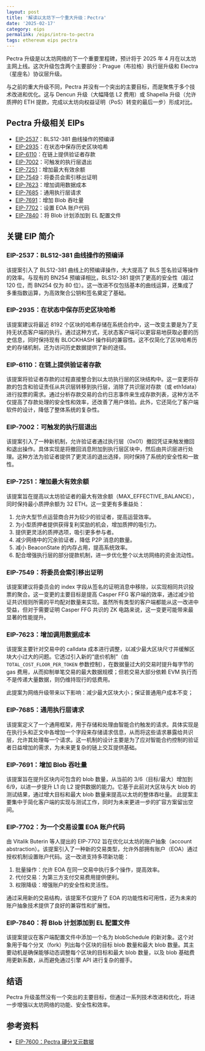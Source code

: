 ```yaml
---
layout: post
title: '解读以太坊下一个重大升级：Pectra'
date: '2025-02-17'
category: eips
permalink: /eips/intro-to-pectra
tags: ethereum eips pectra
---
```


Pectra 升级是以太坊网络的下一个重要里程碑，预计将于 2025 年 4 月在以太坊主网上线。这次升级包含两个主要部分：Prague（布拉格）执行层升级和 Electra（星座名）协议层升级。

与之前的重大升级不同，Pectra 并没有一个突出的主要目标，而是聚焦于多个技术改进和优化。这与 Dencun 升级（大幅降低 L2 费用）或 Shapella 升级（允许质押的 ETH 提款，完成以太坊向权益证明（PoS）转变的最后一步）形成对比。


## Pectra 升级相关 EIPs

- [EIP-2537](https://eips.ethereum.org/EIPS/eip-2537)：BLS12-381 曲线操作的预编译
- [EIP-2935](https://eips.ethereum.org/EIPS/eip-2935)：在状态中保存历史区块哈希
- [EIP-6110](https://eips.ethereum.org/EIPS/eip-6110)：在链上提供验证者存款
- [EIP-7002](https://eips.ethereum.org/EIPS/eip-7002)：可触发的执行层退出
- [EIP-7251](https://eips.ethereum.org/EIPS/eip-7251)：增加最大有效余额
- [EIP-7549](https://eips.ethereum.org/EIPS/eip-7549)：将委员会索引移出证明
- [EIP-7623](https://eips.ethereum.org/EIPS/eip-7623)：增加调用数据成本
- [EIP-7685](https://eips.ethereum.org/EIPS/eip-7685)：通用执行层请求
- [EIP-7691](https://eips.ethereum.org/EIPS/eip-7691)：增加 Blob 吞吐量
- [EIP-7702](https://eips.ethereum.org/EIPS/eip-7702)：设置 EOA 账户代码
- [EIP-7840](https://eips.ethereum.org/EIPS/eip-7840)：将 Blob 计划添加到 EL 配置文件


## 关键 EIP 简介

### EIP-2537：BLS12-381 曲线操作的预编译

该提案引入了 BLS12-381 曲线上的预编译操作，大大提高了 BLS 签名验证等操作的效率。与现有的 BN254 预编译相比，BLS12-381 提供了更高的安全性（超过 120 位，而 BN254 仅为 80 位）。这一改进不仅包括基本的曲线运算，还集成了多重指数运算，为高效聚合公钥和签名奠定了基础。

### EIP-2935：在状态中保存历史区块哈希

该提案建议将最近 8192 个区块的哈希存储在系统合约中，这一改变主要是为了支持无状态客户端的执行。通过这种方式，无状态客户端可以更容易地获取必要的历史信息，同时保持现有 BLOCKHASH 操作码的兼容性。这不仅简化了区块哈希历史的存储机制，还为访问历史数据提供了新的途径。

### EIP-6110：在链上提供验证者存款

该提案将验证者存款的过程直接整合到以太坊执行层的区块结构中。这一变更将存款的包含和验证责任从共识层转移到执行层，消除了共识层对存款（或 eth1data）进行投票的需求。通过分析存款交易的合约日志事件来生成存款列表，这种方法不仅提高了存款处理的安全性和效率，还改善了用户体验。此外，它还简化了客户端软件的设计，降低了整体系统的复杂性。

### EIP-7002：可触发的执行层退出

该提案引入了一种新机制，允许验证者通过执行层（0x01）撤回凭证来触发撤回和退出操作。具体实现是将撤回消息附加到执行层区块中，然后由共识层进行处理。这种方法为验证者提供了更灵活的退出选择，同时保持了系统的安全性和一致性。

### EIP-7251：增加最大有效余额

该提案旨在提高以太坊验证者的最大有效余额（MAX_EFFECTIVE_BALANCE），同时保持最小质押余额为 32 ETH。这一变更有多重益处：

1. 允许大型节点运营商合并为较少的验证者，提高运营效率。
2. 为小型质押者提供获得复利奖励的机会，增加质押的吸引力。
3. 提供更灵活的质押选项，吸引更多参与者。
4. 减少网络中的冗余验证者，降低 P2P 消息的数量。
5. 减小 BeaconState 的内存占用，提高系统效率。
6. 配合增强执行层的部分提款机制，进一步优化整个以太坊网络的资金流动性。

### EIP-7549：将委员会索引移出证明

该提案建议将委员会的 index 字段从签名的证明消息中移除，以实现相同共识投票的聚合。这一变更的主要目标是提高 Casper FFG 客户端的效率，通过减少验证共识规则所需的平均配对数量来实现。虽然所有类型的客户端都能从这一改进中受益，但对于需要证明 Casper FFG 共识的 ZK 电路来说，这一变更可能带来最显著的性能提升。

### EIP-7623：增加调用数据成本

该提案主要针对交易中的 calldata 成本进行调整，以减少最大区块尺寸并缓解区块大小过大的问题。它透过引入新的“底价机制”（由 `TOTAL_COST_FLOOR_PER_TOKEN` 参数控制），在数据量过大的交易时提升每字节的 gas 费用，从而抑制单笔交易的最大数据规模；但若交易大部分依赖 EVM 执行而不是传递大量数据，则仍维持现行的低费用。

此提案为网络升级带来以下影响：减少最大区块大小；保证普通用户成本不变；

### EIP-7685：通用执行层请求

该提案定义了一个通用框架，用于存储和处理由智能合约触发的请求。具体实现是在执行头和正文中各增加一个字段来存储请求信息，从而将这些请求暴露给共识层，允许其处理每一个请求。这一机制的设计主要是为了应对智能合约控制的验证者日益增加的需求，为未来更复杂的链上交互提供基础。

### EIP-7691：增加 Blob 吞吐量

该提案旨在提升区块内可包含的 blob 数量，从当前的 3/6（目标/最大）增加到 6/9，以进一步提升 L1 向 L2 提供数据的能力。它基于此前对大区块与大 blob 的测试结果，通过增大目标和最大 blob 数量来提高以太坊的整体吞吐量。
此提案主要集中于简化客户端的实现与测试工作，同时为未来更进一步的扩容方案留出空间。

### EIP-7702：为一个交易设置 EOA 账户代码

由 Vitalik Buterin 等人提出的 EIP-7702 旨在优化以太坊的账户抽象（account abstraction）。该提案引入了一种新的交易类型，允许外部拥有账户（EOA）通过授权机制设置账户代码。这一改进支持多项新功能：

1. 批量操作：允许 EOA 在同一交易中执行多个操作，提高效率。
2. 代付交易：为第三方支付交易费用提供便利。
3. 权限降级：增强账户的安全性和灵活性。

通过采用新的交易结构，该提案不仅提升了 EOA 的功能性和可用性，还为未来的账户抽象技术提供了良好的兼容性和扩展性。

### EIP-7840：将 Blob 计划添加到 EL 配置文件

该提案提议在客户端配置文件中添加一个名为 blobSchedule 的新对象。这个对象用于每个分叉（fork）列出每个区块的目标 blob 数量和最大 blob 数量。其主要动机是确保能够动态调整每个区块的目标和最大 blob 数量，以及 blob 基础费用更新系数，从而避免通过引擎 API 进行复杂的握手。

## 结语

Pectra 升级虽然没有一个突出的主要目标，但通过一系列技术改进和优化，将进一步增强以太坊网络的功能、安全性和效率。

## 参考资料

- [EIP-7600：Pectra 硬分叉元数据](https://eips.ethereum.org/EIPS/eip-7600)